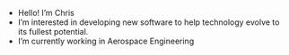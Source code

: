 - Hello! I’m Chris
- I’m interested in developing new software to help technology evolve to its fullest potential.
- I’m currently working in Aerospace Engineering


<!---
cbatula/cbatula is a ✨ special ✨ repository because its `README.md` (this file) appears on your GitHub profile.
You can click the Preview link to take a look at your changes.
--->
